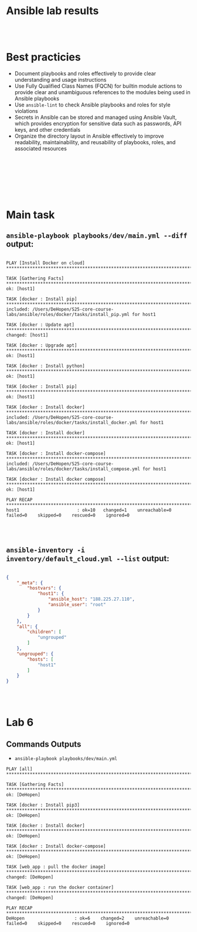 # Ansible lab results

<br> <br/>

# Best practicies

- Document playbooks and roles effectively to provide clear understanding and usage instructions
- Use Fully Qualified Class Names (FQCN) for builtin module actions to provide clear and unambiguous references to the modules being used in Ansible playbooks
- Use `ansible-lint` to check Ansible playbooks and roles for style violations
- Secrets in Ansible can be stored and managed using Ansible Vault, which provides encryption for sensitive data such as passwords, API keys, and other credentials
- Organize the directory layout in Ansible effectively to improve readability, maintainability, and reusability of playbooks, roles, and associated resources

<br> <br/>
<br> <br/>
<br> <br/>

# Main task

## `ansible-playbook playbooks/dev/main.yml --diff` output:

```text

PLAY [Install Docker on cloud] **************************************************************************************************************************************************

TASK [Gathering Facts] **********************************************************************************************************************************************************
ok: [host1]

TASK [docker : Install pip] *****************************************************************************************************************************************************
included: /Users/DeHopen/S25-core-course-labs/ansible/roles/docker/tasks/install_pip.yml for host1

TASK [docker : Update apt] ******************************************************************************************************************************************************
changed: [host1]

TASK [docker : Upgrade apt] *****************************************************************************************************************************************************
ok: [host1]

TASK [docker : Install python] **************************************************************************************************************************************************
ok: [host1]

TASK [docker : Install pip] *****************************************************************************************************************************************************
ok: [host1]

TASK [docker : Install docker] **************************************************************************************************************************************************
included: /Users/DeHopen/S25-core-course-labs/ansible/roles/docker/tasks/install_docker.yml for host1

TASK [docker : Install docker] **************************************************************************************************************************************************
ok: [host1]

TASK [docker : Install docker-compose] ******************************************************************************************************************************************
included: /Users/DeHopen/S25-core-course-labs/ansible/roles/docker/tasks/install_compose.yml for host1

TASK [docker : Install docker compose] ******************************************************************************************************************************************
ok: [host1]

PLAY RECAP **********************************************************************************************************************************************************************
host1                      : ok=10   changed=1    unreachable=0    failed=0    skipped=0    rescued=0    ignored=0 

```

<br> <br/>

## `ansible-inventory -i inventory/default_cloud.yml --list` output:

```json

{
    "_meta": {
        "hostvars": {
            "host1": {
                "ansible_host": "188.225.27.110",
                "ansible_user": "root"
            }
        }
    },
    "all": {
        "children": [
            "ungrouped"
        ]
    },
    "ungrouped": {
        "hosts": [
            "host1"
        ]
    }
}

```
<br> <br/>

# Lab 6

## Commands Outputs

- `ansible-playbook playbooks/dev/main.yml`

```
PLAY [all] *******************************************************************************************************

TASK [Gathering Facts] *******************************************************************************************
ok: [DeHopen]

TASK [docker : Install pip3] *************************************************************************************
ok: [DeHopen]

TASK [docker : Install docker] ***********************************************************************************
ok: [DeHopen]

TASK [docker : Install docker-compose] ***************************************************************************
ok: [DeHopen]

TASK [web_app : pull the docker image] ***************************************************************************
changed: [DeHopen]

TASK [web_app : run the docker container] ************************************************************************
changed: [DeHopen]

PLAY RECAP *******************************************************************************************************
DeHopen                   : ok=6    changed=2    unreachable=0    failed=0    skipped=0    rescued=0    ignored=0   
```